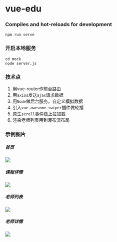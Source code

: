 # vue-edu

### Compiles and hot-reloads for development
```
npm run serve
```

### 开启本地服务
```
cd mock
node server.js
```

### 技术点

1. 用vue-router作前台路由
2. 用`axios`发送`ajax`请求数据
3. 用`Node`做后台服务，自定义模拟数据
4. 引入`vue-awesome-swiper`插件做轮播
5. 原生`scroll`事件做上拉加载
6. 渲染老师列表用到瀑布流布局

### 示例图片

##### 	首页

![](https://github.com/lajidemo/vue-edu/blob/master/exampleImg/1549858020(1).jpg?raw=true)

##### 	课程详情

![](https://github.com/lajidemo/vue-edu/blob/master/exampleImg/1549858087(1).jpg?raw=true)

##### 	老师列表

![](https://github.com/lajidemo/vue-edu/blob/master/exampleImg/1549858272(1).jpg?raw=true)

##### 	老师详情

![](https://github.com/lajidemo/vue-edu/blob/master/exampleImg/1549858319(1).jpg?raw=true)